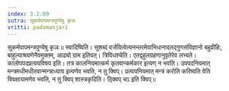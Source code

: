 ```yaml
---
index: 3.2.89
sutra: सुकर्मपापमन्त्रपुण्येषु कृञः
vritti: padamanjari
---
```


 सुकर्मपापमन्त्रपुण्येषु कृञः॥ स्वादिष्विति। सुशब्दं वर्जयित्वेत्यनन्तरमेवाभिधानादतद्गुणसंविज्ञानो बहुव्रीहिः, बाहुल्याश्रयणेनैवमुक्तम्, आढ्यो ग्राम इतिवत्। त्रिविधश्चेति। एतद्वहुलग्रहणानुवृतेरेव लभ्यते। कालोपपदप्रत्ययविषय इति। तत्र कालनियमात्कर्म कृतवान्कर्मकार इत्यण् न भवति। उपपदनियमात् मन्त्रमधीमधीतवान्मन्त्राध्याय इत्यणेव भवति, न तु क्विप्। प्रत्ययनियमात् मन्त्रं करोति करिष्यति वेति विवक्षायामणेव भवति, न तु क्विप् शास्त्रकृदिति। ठ्क्विप् चऽ इति क्विप्॥